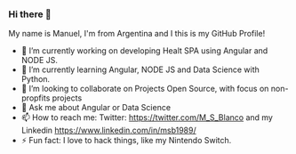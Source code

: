 ### Hi there 👋

My name is Manuel, I'm from Argentina and I this is my GitHub Profile!

- 🔭 I’m currently working on developing Healt SPA using Angular and NODE JS.
- 🌱 I’m currently learning Angular, NODE JS and Data Science with Python.
- 👯 I’m looking to collaborate on Projects Open Source, with focus on non-propfits projects
- 💬 Ask me about Angular or Data Science
- 📫 How to reach me: Twitter: https://twitter.com/M_S_Blanco and my Linkedin https://www.linkedin.com/in/msb1989/
- ⚡ Fun fact: I love to hack things, like my Nintendo Switch.

